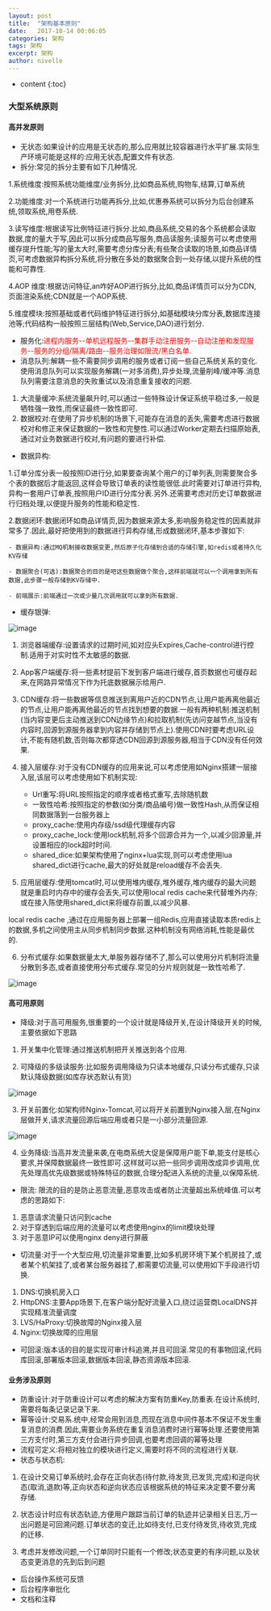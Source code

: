 ```yaml
---
layout: post
title:  "架构基本原则"
date:   2017-10-14 00:06:05
categories: 架构
tags: 架构
excerpt: 架构
author: nivelle
---
```


* content
{:toc}


### 大型系统原则


#### 高并发原则

- 无状态:如果设计的应用是无状态的,那么应用就比较容器进行水平扩展.实际生产环境可能是这样的:应用无状态,配置文件有状态.
- 拆分:常见的拆分主要有如下几种情况.
       
1.系统维度:按照系统功能维度/业务拆分,比如商品系统,购物车,结算,订单系统

2.功能维度:对一个系统进行功能再拆分,比如,优惠券系统可以拆分为后台创建系统,领取系统,用卷系统.

3.读写维度:根据读写比例特征进行拆分.比如,商品系统,交易的各个系统都会读取数据,度的量大于写,因此可以拆分成商品写服务,商品读服务;读服务可以考虑使用缓存提升性能;写的量太大时,需要考虑分库分表;有些聚合读取的场景,如商品详情页,可考虑数据异构拆分系统,将分散在多处的数据聚合到一处存储,以提升系统的性能和可靠性.

4.AOP 维度:根据访问特征,an咋好AOP进行拆分,比如,商品详情页可以分为CDN,页面渲染系统;CDN就是一个AOP系统.

5.维度模块:按照基础或者代码维护特征进行拆分,如基础模块分库分表,数据库连接池等;代码结构一般按照三层结构(Web,Service,DAO)进行划分.

- 服务化:<font color=red>进程内服务--单机远程服务--集群手动注册服务--自动注册和发现服务--服务的分组/隔离/路由--服务治理如限流/黑白名单.</font>
- 消息队列:解耦一些不需要同步调用的服务或者订阅一些自己系统关系的变化.使用消息队列可以实现服务解耦(一对多消费),异步处理,流量削峰/缓冲等.消息队列需要注意消息的失败重试以及消息重复接收的问题.
1. 大流量缓冲:系统流量飙升时,可以通过一些特殊设计保证系统平稳过多,一般是牺牲强一致性,而保证最终一致性即可.
2. 数据校对:在使用了异步机制的场景下,可能存在消息的丢失,需要考虑进行数据校对和修正来保证数据的一致性和完整性.可以通过Worker定期去扫描原始表,通过对业务数据进行校对,有问题的要进行补偿.

- 数据异构:

1.订单分库分表一般按照ID进行分,如果要查询某个用户的订单列表,则需要聚合多个表的数据后才能返回,这样会导致订单表的读性能很低.此时需要对订单进行异构,异构一套用户订单表,按照用户ID进行分库分表.另外.还需要考虑对历史订单数据进行归档处理,以便提升服务的性能和稳定性.

2.数据闭环:数据闭环如商品详情页,因为数据来源太多,影响服务稳定性的因素就非常多了.因此,最好把使用到的数据进行异构存储,形成数据闭环,基本步骤如下:
  
    - 数据异构:通过MQ机制接收数据变更,然后原子化存储到合适的存储引擎,如redis或者持久化KV存储
   
    - 数据聚合(可选):数据聚合的目的是吧这些数据做个聚合,这样前端就可以一个调用拿到所有数据,此步骤一般存储到KV存储中.
    
    - 前端展示:前端通过一次或少量几次调用就可以拿到所有数据.
   

- 缓存银弹:

![image](http://7xpuj1.com1.z0.glb.clouddn.com/%E7%BC%93%E5%AD%98%E9%93%B6%E5%BC%B9.png)


1. 浏览器端缓存:设置请求的过期时间,如对应头Expires,Cache-control进行控制.适用于对实时性不太敏感的数据.
2. App客户端缓存:将一些素材提前下发到客户端进行缓存,首页数据也可缓存起来,在网路异常情况下作为托底数据展示给用户.
3. CDN缓存:将一些数据等信息推送到离用户近的CDN节点,让用户能再离他最近的节点,让用户能再离他最近的节点找到想要的数据.一般有两种机制:推送机制(当内容变更后主动推送到CDN边缘节点)和拉取机制(先访问变越节点,当没有内容时,回源到源服务器拿到内容并存储到节点上).使用CDN时要考虑URL设计,不能有随机数,否则每次都穿透CDN回源到源服务器,相当于CDN没有任何效果.
4. 接入层缓存:对于没有CDN缓存的应用来说,可以考虑使用如Nginx搭建一层接入层,该层可以考虑使用如下机制实现:
  
   - Url重写:将URL按照指定的顺序或者格式重写,去除随机数
   - 一致性哈希:按照指定的参数(如分类/商品编号)做一致性Hash,从而保证相同数据落到一台服务器上
   - proxy_cache:使用内存级/ssd级代理缓存内容
   - proxy_cache_lock:使用lock机制,将多个回源合并为一个,以减少回源量,并设置相应的lock超时时间.
   - shared_dice:如果架构使用了nginx+lua实现,则可以考虑使用lua shared_dict进行cache,最大的好处就是reload缓存不会丢失.

5. 应用层缓存:使用tomcat时,可以使用堆内缓存,堆外缓存,堆内缓存的最大问题就是重启时内存中的缓存会丢失,可以使用local redis cache来代替堆外内存;或在接入陈使用shared_dict来将缓存前置,以减少风暴.

local redis cache ,通过在应用服务器上部署一组Redis,应用直接读取本质redis上的数据,多机之间使用主从同步机制同步数据.这种机制没有网络消耗,性能是最优的.

6. 分布式缓存:如果数据量太大,单服务器存储不了,那么可以使用分片机制将流量分散到多态,或者直接使用分布式缓存.常见的分片规则就是一致性哈希了.

![image](http://7xpuj1.com1.z0.glb.clouddn.com/%E7%BC%93%E5%AD%98%E6%9E%B6%E6%9E%84.png)


#### 高可用原则

- 降级:对于高可用服务,很重要的一个设计就是降级开关,在设计降级开关的时候,主要依据如下思路

1. 开关集中化管理:通过推送机制把开关推送到各个应用.

2. 可降级的多级读服务:比如服务调用降级为只读本地缓存,只读分布式缓存,只读默认降级数据(如库存状态默认有货)

![image](http://7xpuj1.com1.z0.glb.clouddn.com/%E5%8F%AF%E9%99%8D%E7%BA%A7%E7%9A%84%E5%A4%9A%E7%BA%A7%E8%AF%BB%E6%9C%8D%E5%8A%A1.png)

3. 开关前置化:如架构师Nginx-Tomcat,可以将开关前置到Nginx接入层,在Nginx层做开关,请求流量回源后端应用或者只是一小部分流量回源.

![image](http://7xpuj1.com1.z0.glb.clouddn.com/%E5%BC%80%E5%85%B3%E5%89%8D%E7%BD%AE%E5%8C%96.png)

4. 业务降级:当高并发流量来袭,在电商系统大促是保障用户能下单,能支付是核心要求,并保障数据最终一致性即可.这样就可以把一些同步调用改成异步调用,优先处理高优先级数据或特殊特征的数据,合理分配进入系统的流量,以保障系统.


- 限流: 限流的目的是防止恶意流量,恶意攻击或者防止流量超出系统峰值.可以考虑的思路如下:

1. 恶意请求流量只访问到cache
2. 对于穿透到后端应用的流量可以考虑使用nginx的limit模块处理
3. 对于恶意IP可以使用nginx deny进行屏蔽

- 切流量:对于一个大型应用,切流量非常重要,比如多机房环境下某个机房挂了,或者某个机架挂了,或者某台服务器挂了,都需要切流量,可以使用如下手段进行切换.

1. DNS:切换机房入口
2. HttpDNS:主要App场景下,在客户端分配好流量入口,绕过运营商LocalDNS并实现精准流量调度
3. LVS/HaProxy:切换故障的Nginx接入层
4. Nginx:切换故障的应用层

- 可回滚:版本话的目的是实现可审计科追溯,并且可回滚.常见的有事物回滚,代码库回滚,部署版本回滚,数据版本回滚,静态资源版本回滚.

#### 业务涉及原则


- 防重设计:对于防重设计可以考虑的解决方案有防重Key,防重表.在设计系统时,需要将每条记录记录下来.
- 幂等设计:交易系.统中,经常会用到消息,而现在消息中间件基本不保证不发生重复消息的消费.因此,需要业务系统在重复消息消费时进行幂等处理.还要使用第三方支付时,第三方支付会进行异步回调,也要考虑回调的幂等处理
- 流程可定义:将相对独立的模块进行定义,需要时将不同的流程进行关联.
- 状态与状态机: 

1. 在设计交易订单系统时,会存在正向状态(待付款,待发货,已发货,完成)和逆向状态(取消,退款)等,正向状态和逆向状态应该根据系统的特征来决定要不要分离存储.

2. 状态设计时应有状态轨迹,方便用户跟踪当前订单的轨迹并记录相关日志,万一出问题是可回溯问题.订单状态的变迁,比如待支付,已支付待发货,待收货,完成的迁移.

3. 考虑并发修改问题,一个订单同时只能有一个修改;状态变更的有序问题,以及状态变更消息的先到后到问题

- 后台操作系统可反馈
- 后台程序审批化
- 文档和注释
